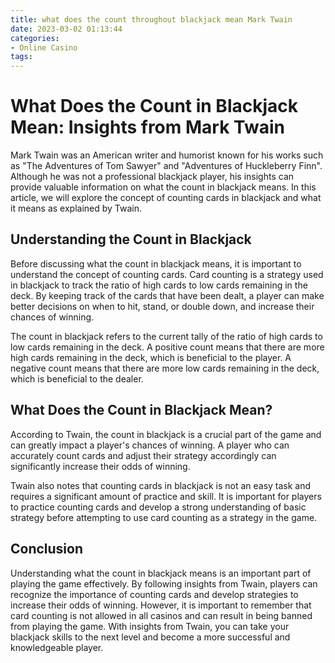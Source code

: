 ```yaml
---
title: what does the count throughout blackjack mean Mark Twain
date: 2023-03-02 01:13:44
categories:
- Online Casino
tags:
---
```

# What Does the Count in Blackjack Mean: Insights from Mark Twain

Mark Twain was an American writer and humorist known for his works such as "The Adventures of Tom Sawyer" and "Adventures of Huckleberry Finn". Although he was not a professional blackjack player, his insights can provide valuable information on what the count in blackjack means. In this article, we will explore the concept of counting cards in blackjack and what it means as explained by Twain.

## Understanding the Count in Blackjack

Before discussing what the count in blackjack means, it is important to understand the concept of counting cards. Card counting is a strategy used in blackjack to track the ratio of high cards to low cards remaining in the deck. By keeping track of the cards that have been dealt, a player can make better decisions on when to hit, stand, or double down, and increase their chances of winning.

The count in blackjack refers to the current tally of the ratio of high cards to low cards remaining in the deck. A positive count means that there are more high cards remaining in the deck, which is beneficial to the player. A negative count means that there are more low cards remaining in the deck, which is beneficial to the dealer.

## What Does the Count in Blackjack Mean?

According to Twain, the count in blackjack is a crucial part of the game and can greatly impact a player's chances of winning. A player who can accurately count cards and adjust their strategy accordingly can significantly increase their odds of winning.

Twain also notes that counting cards in blackjack is not an easy task and requires a significant amount of practice and skill. It is important for players to practice counting cards and develop a strong understanding of basic strategy before attempting to use card counting as a strategy in the game.

## Conclusion

Understanding what the count in blackjack means is an important part of playing the game effectively. By following insights from Twain, players can recognize the importance of counting cards and develop strategies to increase their odds of winning. However, it is important to remember that card counting is not allowed in all casinos and can result in being banned from playing the game. With insights from Twain, you can take your blackjack skills to the next level and become a more successful and knowledgeable player.